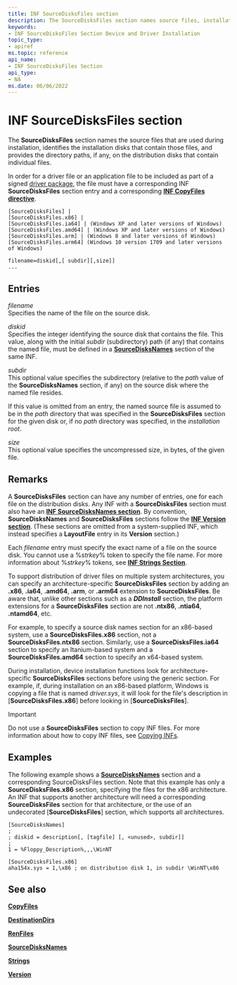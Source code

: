 ```yaml
---
title: INF SourceDisksFiles section
description: The SourceDisksFiles section names source files, installation disks, and directory paths used during installation.
keywords:
- INF SourceDisksFiles Section Device and Driver Installation
topic_type:
- apiref
ms.topic: reference
api_name:
- INF SourceDisksFiles Section
api_type:
- NA
ms.date: 06/06/2022
---
```


# INF SourceDisksFiles section

The **SourceDisksFiles** section names the source files that are used during installation, identifies the installation disks that contain those files, and provides the directory paths, if any, on the distribution disks that contain individual files.

In order for a driver file or an application file to be included as part of a signed [driver package](driver-packages.md), the file must have a corresponding INF **SourceDisksFiles** section entry and a corresponding [**INF CopyFiles directive**](inf-copyfiles-directive.md).

```inf
[SourceDisksFiles] | 
[SourceDisksFiles.x86] | 
[SourceDisksFiles.ia64] | (Windows XP and later versions of Windows)
[SourceDisksFiles.amd64] | (Windows XP and later versions of Windows)
[SourceDisksFiles.arm] | (Windows 8 and later versions of Windows)
[SourceDisksFiles.arm64] (Windows 10 version 1709 and later versions of Windows)

filename=diskid[,[ subdir][,size]]
...  
```

## Entries

_filename_  
Specifies the name of the file on the source disk.

_diskid_  
Specifies the integer identifying the source disk that contains the file. This value, along with the initial _subdir_ (subdirectory) path (if any) that contains the named file, must be defined in a [**SourceDisksNames**](inf-sourcedisksnames-section.md) section of the same INF.

_subdir_  
This optional value specifies the subdirectory (relative to the _path_ value of the **SourceDisksNames** section, if any) on the source disk where the named file resides.

If this value is omitted from an entry, the named source file is assumed to be in the _path_ directory that was specified in the **SourceDisksFiles** section for the given disk or, if no _path_ directory was specified, in the _installation root_.

_size_  
This optional value specifies the uncompressed size, in bytes, of the given file.

## Remarks

A **SourceDisksFiles** section can have any number of entries, one for each file on the distribution disks. Any INF with a **SourceDisksFiles** section must also have an [**INF SourceDisksNames section**](inf-sourcedisksnames-section.md). By convention, **SourceDisksNames** and **SourceDisksFiles** sections follow the [**INF Version section**](inf-version-section.md). (These sections are omitted from a system-supplied INF, which instead specifies a **LayoutFile** entry in its **Version** section.)

Each _filename_ entry must specify the exact name of a file on the source disk. You cannot use a %_strkey_% token to specify the file name. For more information about %_strkey_% tokens, see [**INF Strings Section**](inf-strings-section.md).

To support distribution of driver files on multiple system architectures, you can specify an architecture-specific **SourceDisksFiles** section by adding an **.x86**, **.ia64**, **.amd64**, **.arm**, or **.arm64** extension to **SourceDisksFiles**. Be aware that, unlike other sections such as a **_DDInstall_** section, the platform extensions for a **SourceDisksFiles** section are not **.ntx86**, **.ntia64**, **.ntamd64**, etc.

For example, to specify a source disk names section for an x86-based system, use a **SourceDisksFiles.x86** section, not a **SourceDisksFiles.ntx86** section. Similarly, use a **SourceDisksFiles.ia64** section to specify an Itanium-based system and a **SourceDisksFiles.amd64** section to specify an x64-based system.

During installation, device installation functions look for architecture-specific **SourceDisksFiles** sections before using the generic section. For example, if, during installation on an x86-based platform, Windows is copying a file that is named _driver.sys_, it will look for the file's description in [**SourceDisksFiles.x86**] before looking in [**SourceDisksFiles**].

> [!IMPORTANT]
> Do not use a **SourceDisksFiles** section to copy INF files. For more information about how to copy INF files, see [Copying INFs](copying-inf-files.md).

## Examples

The following example shows a [**SourceDisksNames**](inf-sourcedisksnames-section.md) section and a corresponding SourceDisksFiles section.  Note that this example has only a **SourceDisksFiles.x86** section, specifying the files for the x86 architecture.  An INF that supports another architecture will need a corresponding **SourceDisksFiles** section for that architecture, or the use of an undecorated [**SourceDisksFiles**] section, which supports all architectures.

```inf
[SourceDisksNames]
;
; diskid = description[, [tagfile] [, <unused>, subdir]]
;
1 = %Floppy_Description%,,,\WinNT

[SourceDisksFiles.x86]
aha154x.sys = 1,\x86 ; on distribution disk 1, in subdir \WinNT\x86
```

## See also

[**CopyFiles**](inf-copyfiles-directive.md)

[**DestinationDirs**](inf-destinationdirs-section.md)

[**RenFiles**](inf-renfiles-directive.md)

[**SourceDisksNames**](inf-sourcedisksnames-section.md)

[**Strings**](inf-strings-section.md)

[**Version**](inf-version-section.md)
